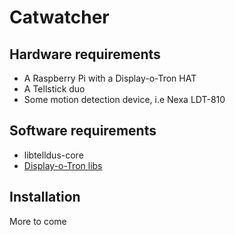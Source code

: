 # Catwatcher

## Hardware requirements
* A Raspberry Pi with a Display-o-Tron HAT
* A Tellstick duo
* Some motion detection device, i.e Nexa LDT-810

## Software requirements
* libtelldus-core
* [Display-o-Tron libs](https://github.com/pimoroni/displayotron)

## Installation
More to come

